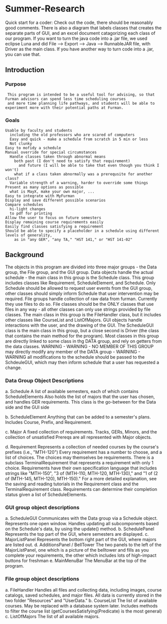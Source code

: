 
# Summer-Research

Quick start for a coder:
    Check out the code, there should be reasonably good comments. There is also a diagram that labels classes that creates the separate       parts of GUI, and an excel document catagorizing each class of our program. If you want to turn the java code into a .jar file, we used
    eclipse Luna and did File --> Export --> Java --> RunnableJAR file, with Driver as the main class. If you have another way to 
    turn code into a .jar, you can use that.


## Introduction
  ### Purpose 
     This program is intended to be a useful tool for advising, so that Furman advisors can spend less time scheduling courses
     and more time planning life pathways, and students will be able to experiment more with their potential paths at Furman. 
  ### Goals
    Usable by faculty and students 
      including the old professors who are scared of computers
      Easy and quick - make a schedule from scratch in 5 min or less
      Not clunky
    Easy to mofidy a schedule
    Manual override for special circumstances
      Handle classes taken through abnormal means 
        both past (I don't need to satisfy that requirement) 
          and future (I will be able to take that even though you think I won't)
        what if a class taken abnormally was a prerequsite for another class?
      Variable strength of a warning, harder to override some things
    Present as many options as possible
      what is MayX, make your own major, ...
    Easy to integrate with MyFurman
    Display and save different possible scenarios
    Compare schedules
      hi-light changes
      to pdf for printing
    Allow the user to focus on future semesters
    Display remaining course requirements easily
    Easily find classes satisfying a requirement
    Should be able to specify a placeholder in a schedule using different levels of generality, 
        as in "any GER", "any TA," "HST 141," or "HST 141-02"
## Background
   The objects in this program are divided into three major groups - the Data group, the File group, and the GUI group.
    Data objects handle the actual schedule - the main class in this group is the Schedule class. This group includes classes
        like Requirement, ScheduleElement, and Schedule. Only Schedule should be allowed to request user events from
        the GUI group, other classes should simply inform Schedule that user intervention may be required.
    File groups handle collection of raw data from furman. Currently they use files to do so. File classes should be 
         the ONLY classes that use files in any way - all other classes can only use strings provided by file classes.
         The main class in this group is the FileHandler class, but it includes other classes like CourseList and
         ListOfMajors.
    GUI objects handle interactions with the user, and the drawing of the GUI. The ScheduleGUI class is the main class in this 
        group, but a close second is Driver (the class that contains the main method for the program). Most classes in this group
        are directly linked to some class in thg DATA group, and rely on getters from the data classes. 
        WARNING - WARNING -  NO MEMBER OF THIS GROUP may directly modify any member of the DATA group - WARNING - WARNING
        all modifications to the schedule should be passed to the SchdeuleGUI, which
        may then inform schedule that a user has requested a change.
 
### Data Group Object Descriptions
  a. Schedule
    A list of available semesters, each of which contains ScheduleElements
    Also holds the list of majors that the user has chosen, and handles GER requirements.
    This class is the go-between for the Data side and the GUI side

  b. ScheduleElement
    Anything that can be added to a semester's plans.
    Includes Course, Prefix, and Requirement.
    
  c. Major
    A fixed collection of requirements.
    Tracks, GERs, Minors, and the collection of unsatisfied Prereqs are all represented with Major objects.
      
  d. Requirement
    Represents a collection of needed courses by the course's prefixes (i.e., "MTH-120")
    Every requirement has a number to choose, and a list of choices. The choices may themselves be requirements.
    There is a subclass TerminalRequirement that represents a requirement with only 1 choice.
    Requirements have their own specification language that includes strings like "MTH-150", "3 of (MTH-110, MTH-120, MTH-130),"
    and "1 of (2 of (MTH-145, MTH-120), MTH-150)." For a more detailed explanation, see the saving and reading tutorials in
    the Requirement class and the TerminalRequirement class.
    Requirements can determine their completion status given a list of ScheduleElements.
    
    

      
 
  
### GUI group object descriptions
  a. ScheduleGUI 
      Communicates with the Data group via a Schedule object.
      Represents one open window.
      Handles updating all subcomponents based on the Schedule's data, by using the update() method.
  b. SchedulePanel
      Represents the top part of the GUI, where semesters are displayed.
  c. MajorListPanel
      Represents the bottom right part of the GUI, where majors are listed out.
  d. AdditionsPanel / BellTower
      The two panels to the left of the MajorListPanel, one which is a picture of the belltower and fills as you 
      complete your requirements, the other which includes lots of high-impact buttons for freshman
  e. MainMenuBar
      The MenuBar at the top of the program.
    
### File group object descriptions
  a. FileHandler
      Handles all files and collecting data, including images, course catalogs, saved schedules, and major files.
      All data is currently stored in the two folder "Resources" and "UserData."
  b. CourseList
      The list of available courses. May be replaced with a database system later. Includes methods to filter the course list
      (getCoursesSatisfying(Predicate<Course>) is the most general)
  c. ListOfMajors
      The list of all available majors.

